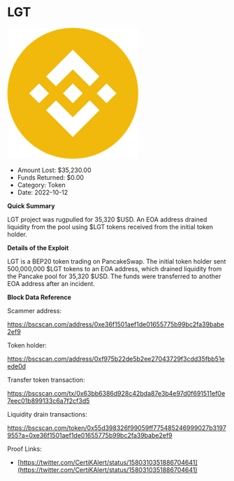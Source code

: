 # LGT
![LGT](/rektimages/LGT.png)
- Amount Lost: $35,230.00
- Funds Returned: $0.00
- Category: Token
- Date: 2022-10-12

**Quick Summary**

LGT project was rugpulled for 35,320 $USD. An EOA address drained liquidity from the pool using $LGT tokens received from the initial token holder.

  


 **Details of the Exploit**

LGT is a BEP20 token trading on PancakeSwap. The initial token holder sent 500,000,000 $LGT tokens to an EOA address, which drained liquidity from the Pancake pool for 35,320 $USD. The funds were transferred to another EOA address after an incident.

  


 **Block Data Reference**

Scammer address:

https://bscscan.com/address/0xe36f1501aef1de01655775b99bc2fa39babe2ef9

  


Token holder:

https://bscscan.com/address/0xf975b22de5b2ee27043729f3cdd35fbb51eede0d

  


Transfer token transaction:

https://bscscan.com/tx/0x63bb6386d928c42bda87e3b4e97d0f691511ef0e7eec01b899133c6a7f2cf3d5

  


Liquidity drain transactions:

https://bscscan.com/token/0x55d398326f99059ff775485246999027b3197955?a=0xe36f1501aef1de01655775b99bc2fa39babe2ef9


Proof Links:
- [https://twitter.com/CertiKAlert/status/1580310351886704641](https://twitter.com/CertiKAlert/status/1580310351886704641)


